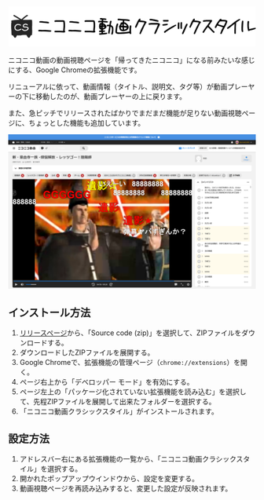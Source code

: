 ![ニコニコ動画クラシックスタイル](/image/logo.png)

ニコニコ動画の動画視聴ページを「帰ってきたニコニコ」になる前みたいな感じにする、Google Chromeの拡張機能です。

リニューアルに依って、動画情報（タイトル、説明文、タグ等）が動画プレーヤーの下に移動したのが、動画プレーヤーの上に戻ります。

また、急ピッチでリリースされたばかりでまだまだ機能が足りない動画視聴ページに、ちょっとした機能も追加しています。

![](/image/preview_1.png)

## インストール方法

1. [リリースページ](https://github.com/Bymnet1845/niconico-classic/releases)から、「Source code (zip)」を選択して、ZIPファイルをダウンロードする。
2. ダウンロードしたZIPファイルを展開する。
3. Google Chromeで、拡張機能の管理ページ（`chrome://extensions`）を開く。
4. ページ右上から「デベロッパー モード」を有効にする。
5. ページ左上の「パッケージ化されていない拡張機能を読み込む」を選択して、先程ZIPファイルを展開して出来たフォルダーを選択する。
6. 「ニコニコ動画クラシックスタイル」がインストールされます。

## 設定方法

1. アドレスバー右にある拡張機能の一覧から、「ニコニコ動画クラシックスタイル」を選択する。
2. 開かれたポップアップウインドウから、設定を変更する。
3. 動画視聴ページを再読み込みすると、変更した設定が反映されます。